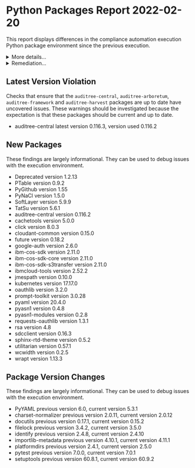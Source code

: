 # Python Packages Report 2022-02-20

This report displays differences in the compliance automation execution Python
package environment since the previous execution.

<details>
<summary>More details...</summary>

Any **package version changes**
are largely informational.  They _can_ be used to debug why things worked
previously but aren't working today.  The compliance automation framework execution
environment depends on other of Python libraries.  These libraries can have new
releases and it's not outside the realm of possibility that a new release of a
dependency could cause a problem.  This report provides information that helps to
guard against that.  This report also checks whether the versions of the
[auditree-central](https://github.ibm.com/auditree/auditree-central),
[auditree-arboretum](https://github.com/ComplianceAsCode/auditree-arboretum),
the [auditree-framework](https://github.com/ComplianceAsCode/auditree-framework)
and the [auditree-harvest](https://github.com/ComplianceAsCode/auditree-harvest)
packages are the most recent versions available, as is the expected behavior.
</details>

<details>
<summary>Remediation...</summary>

Package version change warnings are informational but can be used in part
to debug why things worked previously but currently don't.  However, if the
`auditree-central`, `auditree-arboretum`, `auditree-framework`, or the
`auditree-harvest` packages are flagged as a **latest version violation** then
that needs to be explained.  It is expected that the most recent versions of
each of those packages are used during fetcher, check and report execution.
</details>



## Latest Version Violation
Checks that ensure that the `auditree-central`, `auditree-arboretum`,
`auditree-framework` and `auditree-harvest` packages are up to date have
uncovered issues.  These warnings should be investigated because the expectation
is that these packages should be current and up to date.

* auditree-central latest version 0.116.3, version used 0.116.2

## New Packages
These findings are largely informational.  They can be used to debug issues with
the execution environment.

* Deprecated version 1.2.13
* PTable version 0.9.2
* PyGithub version 1.55
* PyNaCl version 1.5.0
* SoftLayer version 5.9.9
* TatSu version 5.6.1
* auditree-central version 0.116.2
* cachetools version 5.0.0
* click version 8.0.3
* cloudant-common version 0.15.0
* future version 0.18.2
* google-auth version 2.6.0
* ibm-cos-sdk version 2.11.0
* ibm-cos-sdk-core version 2.11.0
* ibm-cos-sdk-s3transfer version 2.11.0
* ibmcloud-tools version 2.52.2
* jmespath version 0.10.0
* kubernetes version 17.17.0
* oauthlib version 3.2.0
* prompt-toolkit version 3.0.28
* pyaml version 20.4.0
* pyasn1 version 0.4.8
* pyasn1-modules version 0.2.8
* requests-oauthlib version 1.3.1
* rsa version 4.8
* sdcclient version 0.16.3
* sphinx-rtd-theme version 0.5.2
* utilitarian version 0.57.1
* wcwidth version 0.2.5
* wrapt version 1.13.3

## Package Version Changes
These findings are largely informational.  They can be used to debug issues with
the execution environment.

* PyYAML previous version 6.0, current version 5.3.1
* charset-normalizer previous version 2.0.11, current version 2.0.12
* docutils previous version 0.17.1, current version 0.15.2
* filelock previous version 3.4.2, current version 3.5.0
* identify previous version 2.4.8, current version 2.4.10
* importlib-metadata previous version 4.10.1, current version 4.11.1
* platformdirs previous version 2.4.1, current version 2.5.0
* pytest previous version 7.0.0, current version 7.0.1
* setuptools previous version 60.8.1, current version 60.9.2